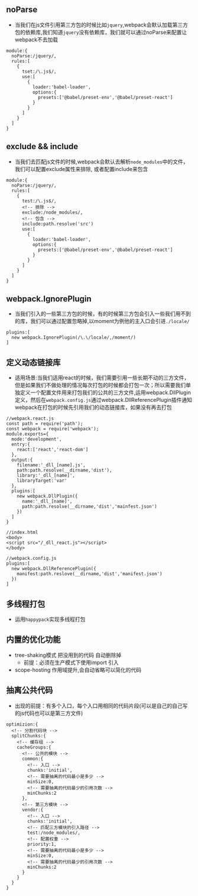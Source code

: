 ## noParse
- 当我们在js文件引用第三方包的时候比如`jquery`,webpack会默认加载第三方包的依赖库,我们知道`jquery`没有依赖库，我们就可以通过noParse来配置让webpack不去加载
```
module:{
  noParse:/jquery/,
  rules:[
    {
      tset:/\.js$/,
      use:[
        {
          loader:'babel-loader',
          options:{
            presets:['@babel/preset-env','@babel/preset-react']
          }
        }
      ]
    }
  ]
}
```

## exclude && include
- 当我们去匹配js文件的时候,webpack会默认去解析`node_modules`中的文件，我们可以配置exclude属性来排除,
  或者配置include来包含
```
module:{
  noParse:/jquery/,
  rules:[
    {
      test:/\.js$/,
      <!-- 排除 -->
      exclude:/node_modules/,
      <!-- 包含 -->
      include:path.resolve('src')
      use:[
        {
          loader:'babel-loader',
          options:{
            presets:['@babel/preset-env','@babel/preset-react']
          }
        }
      ]
    }
  ]
}
```

## webpack.IgnorePlugin
- 当我们引入的一些第三方包的时候，有的时候第三方包会引入一些我们用不到的库，我们可以通过配置忽略掉,以moment为例他的主入口会引进`./locale/`
```
plugins:[
  new webpack.IgnorePlugin(/\.\/locale/,/moment/)
]
```

## 定义动态链接库
- 适用场景:当我们适用react的时候，我们需要引用一些长期不动的三方文件，但是如果我们不做处理的情况每次打包的时候都会打包一次；所以需要我们单独定义一个配置文件用来打包我们的公共的三方文件,运用webpack.DllPlugin定义，然后在`webpack.config.js`通过webpack.DllReferencePlugin插件通知webpack在打包的时候先引用我们的动态链接库，如果没有再去打包
```
//webpack.react.js
const path = require('path');
const webpack = require('webpack');
module.exports={
  mode:'development',
  entry:{
    react:['react','react-dom']
  },
  output:{
    filename:'_dll_[name].js',
    path:path.resolve(__dirname,'dist'),
    library:'_dll_[name]',
    libraryTarget:'var'
  },
  plugins:[
    new webpack.DllPlugin({
      name:'_dll_[name]',
      path:path.resolve(__dirname,'dist','mainfest.json')
    })
  ]
}

//index.html
<body>
<script src="/_dll_react.js"></script>
</body>

//webpack.config.js
plugins:[
  new webpack.DllReferencePlugin({
    manifest:path.reslove(__dirname,'dist','manifest.json')
  })
]
```

## 多线程打包
- 运用`happypack`实现多线程打包

## 内置的优化功能
- tree-shaking模式 把没用到的代码 自动删除掉
  - 前提：必须在生产模式下使用import 引入
- scope-hosting 作用域提升,会自动省略可以简化的代码

## 抽离公共代码
- 出现的前提：有多个入口，每个入口用相同的代码片段(可以是自己的自己写的js代码也可以是第三方文件)
```
optimizion:{
  <!-- 分割代码块 -->
  splitChunks:{
    <!-- 缓存组 -->
    cacheGroups:{
      <!-- 公共的模块 -->
      common:{
        <!-- 入口 -->
        chunks:'initial',
        <!-- 需要抽离的代码最小是多少 -->
        minSize:0,
        <!-- 需要抽离的代码最少的引用次数 -->
        minChunks:2
      },
      <!-- 第三方模块 -->
      vendor:{
        <!-- 入口 -->
        chunks:'initial',
        <!-- 匹配三方模块的引入路径 -->
        test:/node_modules/,
        <!-- 配置权重 -->
        priority:1,
        <!-- 需要抽离的代码最小是多少 -->
        minSize:0,
        <!-- 需要抽离的代码最少的引用次数 -->
        minChunks:2
      }
    }
  }
}
```

